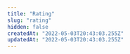 ```yaml
---
title: "Rating"
slug: "rating"
hidden: false
createdAt: "2022-05-03T20:43:03.255Z"
updatedAt: "2022-05-03T20:43:03.255Z"
---
```

